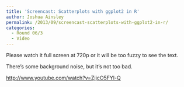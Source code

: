 ```yaml
---
title: 'Screencast: Scatterplots with ggplot2 in R'
author: Joshua Ainsley
permalink: /2013/09/screencast-scatterplots-with-ggplot2-in-r/
categories:
  - Round 06/3
  - Video
---
```

Please watch it full screen at 720p or it will be too fuzzy to see the text.

There&#8217;s some background noise, but it&#8217;s not too bad.

<http://www.youtube.com/watch?v=ZjjcO5FYl-Q>
